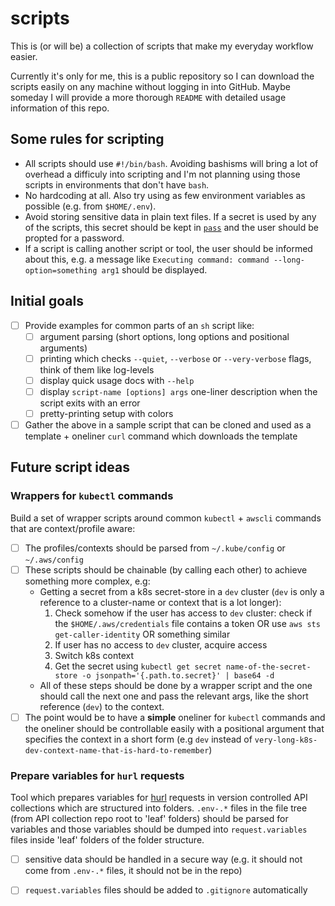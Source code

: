 # scripts
This is (or will be) a collection of scripts that make my everyday workflow easier.

Currently it's only for me, this is a public repository so I can download the scripts easily on any machine without logging in into GitHub. 
Maybe someday I will provide a more thorough `README` with detailed usage information of this repo.

## Some rules for scripting
- All scripts should use `#!/bin/bash`. Avoiding bashisms will bring a lot of overhead a difficuly into scripting and I'm not planning using those scripts in environments that don't have `bash`.
- No hardcoding at all. Also try using as few environment variables as possible (e.g. from `$HOME/.env`).
- Avoid storing sensitive data in plain text files. If a secret is used by any of the scripts, this secret should be kept in [`pass`](https://www.passwordstore.org/) and the user should be propted for a password.
- If a script is calling another script or tool, the user should be informed about this, e.g. a message like `Executing command: command --long-option=something arg1` should be displayed.


## Initial goals

- [ ] Provide examples for common parts of an `sh` script like:
    - [ ]  argument parsing (short options, long options and positional arguments)
    - [ ]  printing which checks `--quiet`, `--verbose` or `--very-verbose` flags, think of them like log-levels
    - [ ]  display quick usage docs with `--help`
    - [ ]  display `script-name [options] args` one-liner description when the script exits with an error
    - [ ]  pretty-printing setup with colors
- [ ] Gather the above in a sample script that can be cloned and used as a template + oneliner `curl` command which downloads the template

## Future script ideas

### Wrappers for `kubectl` commands
Build a set of wrapper scripts around common `kubectl` + `awscli` commands that are context/profile aware:
- [ ] The profiles/contexts should be parsed from `~/.kube/config` or `~/.aws/config`
- [ ] These scripts should be chainable (by calling each other) to achieve something more complex, e.g:
    - Getting a secret from a k8s secret-store in a `dev` cluster (`dev` is only a reference to a cluster-name or context that is a lot longer):
        1. Check somehow if the user has access to `dev` cluster: check if the `$HOME/.aws/credentials` file contains a token OR use `aws sts get-caller-identity` OR something similar
        2. If user has no access to `dev` cluster, acquire access
        3. Switch k8s context
        4. Get the secret using `kubectl get secret name-of-the-secret-store -o jsonpath='{.path.to.secret}' | base64 -d`
    - All of these steps should be done by a wrapper script and the one should call the next one and pass the relevant args, like the short reference (`dev`) to the context.
- [ ] The point would be to have a **simple** oneliner for `kubectl` commands and the oneliner should be controllable easily with a positional argument that specifies the context in a short form (e.g `dev` instead of `very-long-k8s-dev-context-name-that-is-hard-to-remember`)

### Prepare variables for `hurl` requests
Tool which prepares variables for [hurl](https://hurl.dev/) requests in version controlled API collections which are structured into folders.
`.env-.*` files in the file tree (from API collection repo root to 'leaf' folders) should be parsed for variables and those variables should be dumped into `request.variables` files inside 'leaf' folders of the folder structure.
- [ ] sensitive data should be handled in a secure way (e.g. it should not come from `.env-.*` files, it should not be in the repo)
- [ ] `request.variables` files should be added to `.gitignore` automatically 

